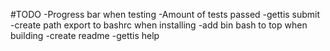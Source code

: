 #TODO
    -Progress bar when testing
    -Amount of tests passed
    -gettis submit
    -create path export to bashrc when installing
    -add bin bash to top when building
    -create readme
    -gettis help
